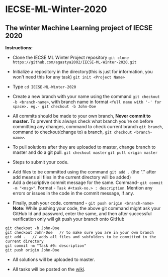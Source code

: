 # IECSE-ML-Winter-2020

## The winter Machine Learning project of IECSE 2020

**Instructions:**

- Clone the IECSE ML Winter Project repository
```git clone https://github.com/agastya2002/IECSE-ML-Winter-2020.git```

- Initialize a repository in the directory(this is just for information, you won't need this for any task) ```git init <Project Name>```

- Type ```cd IECSE-ML-Winter-2020```

- Create a new branch with your name using the command ```git checkout -b <branch-name>```, with branch name in format ```<full name with '-' for space>. eg.- git checkout -b John-Doe```

- All commits should be made to your own branch, **Never commit to master.** To prevent this always check what branch you're on before committing any changes, command to check current branch ```git branch```, command to checkout(change to) a branch, ```git checkout <branch-name>```.

- To pull solutions after they are uploaded to master, change branch to master and do a git pull.
```git checkout master```
```git pull origin master```

- Steps to submit your code.
* Add files to be committed using the command ```git add .``` (the "." after add means all files in the current directory will be added)
* Add a descriptive commit message for the same. Command- ```git commit -m "<msg>"```.
Format - ```Task #<task-no.> : description```. Mention any errors or issues in the code in the commit message, if any.

- Finally, push your code. command - ```git push origin <branch-name>``` <br>
**Note:** While pushing your code, the above git command might ask your GitHub Id and password, enter the same, and then after successful verification only will git push your branch onto GitHub

``` 
git checkout -b John-Doe
git checkout John-Doe	// to make sure you are in your own branch
git add .	// adds all files and subfolders to be committed in the current directory
git commit -m "Task #0: description"
git push origin John-Doe 
```

- All solutions will be uploaded to master.

- All tasks will be posted on the [wiki](https://github.com/agastya2002/IECSE-ML-Winter-2020/wiki).
